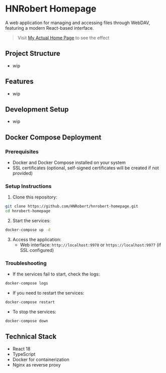 # HNRobert Homepage

A web application for managing and accessing files through WebDAV, featuring a modern React-based interface.

> Visit [My Actual Home Page](https://hnrobert.space) to see the effect

## Project Structure

- wip

## Features

- wip

## Development Setup

- wip

## Docker Compose Deployment

### Prerequisites

- Docker and Docker Compose installed on your system
- SSL certificates (optional, self-signed certificates will be created if not provided)

### Setup Instructions

1. Clone this repository:

 ```bash
git clone https://github.com/HNRobert/hnrobert-homepage.git
cd hnrobert-homepage
```

2. Start the services:

```bash
docker-compose up -d
```

3. Access the application:
   - Web interface: `http://localhost:9970` or `https://localhost:9977` (if SSL configured)

### Troubleshooting

- If the services fail to start, check the logs:

```bash
docker-compose logs
```

- If you need to restart the services:

```bash
docker-compose restart
```

- To stop the services:

```bash
docker-compose down
```

## Technical Stack

- React 18
- TypeScript
- Docker for containerization
- Nginx as reverse proxy
